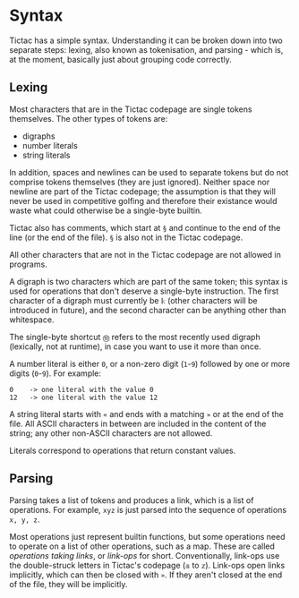# Syntax
Tictac has a simple syntax. Understanding it can be broken down into two separate steps: lexing, also known as
tokenisation, and parsing - which is, at the moment, basically just about grouping code correctly.

## Lexing
Most characters that are in the Tictac codepage are single tokens themselves. The other types of tokens are:
- digraphs
- number literals
- string literals

In addition, spaces and newlines can be used to separate tokens but do not comprise tokens themselves (they are just
ignored). Neither space nor newline are part of the Tictac codepage; the assumption is that they will never be used in
competitive golfing and therefore their existance would waste what could otherwise be a single-byte builtin.

Tictac also has comments, which start at `§` and continue to the end of the line (or the end of the file). `§` is also
not in the Tictac codepage.

All other characters that are not in the Tictac codepage are not allowed in programs.

A digraph is two characters which are part of the same token; this syntax is used for operations that don't deserve a
single-byte instruction. The first character of a digraph must currently be `𝕜` (other characters will be introduced in
future), and the second character can be anything other than whitespace.

The single-byte shortcut `⓾` refers to the most recently used digraph (lexically, not at runtime), in case you want to
use it more than once.

A number literal is either `0`, or a non-zero digit (`1`-`9`) followed by one or more digits (`0`-`9`). For example:

```
0    -> one literal with the value 0
12   -> one literal with the value 12
```

A string literal starts with `«` and ends with a matching `»` or at the end of the file. All ASCII characters in between
are included in the content of the string; any other non-ASCII characters are not allowed.

Literals correspond to operations that return constant values.

## Parsing
Parsing takes a list of tokens and produces a link, which is a list of operations. For example, `xyz` is just parsed
into the sequence of operations `x, y, z`.

Most operations just represent builtin functions, but some operations need to operate on a list of other operations,
such as a map. These are called *operations taking links*, or *link-ops* for short. Conventionally, link-ops use the
double-struck letters in Tictac's codepage (`𝕒` to `𝕫`). Link-ops open links implicitly, which can then be closed with
`»`. If they aren't closed at the end of the file, they will be implicitly.
